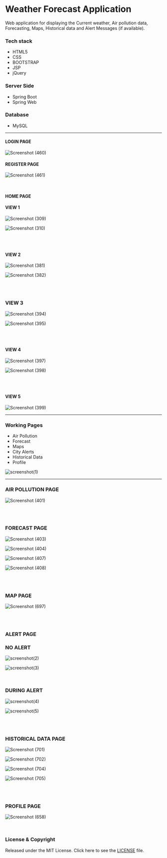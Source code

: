 # Weather Forecast Application

Web application for displaying the Current weather, Air pollution data, Forecasting, Maps, Historical data and Alert Messages (if available).  

### Tech stack

* HTML5
* CSS
* BOOTSTRAP
* JSP
* jQuery

### Server Side

* Spring Boot
* Spring Web

### Database

* MySQL

---
#### LOGIN PAGE

![Screenshot (460)](https://user-images.githubusercontent.com/59051731/90714772-08f69080-e2c6-11ea-9408-4b250badbb63.png)


#### REGISTER PAGE

![Screenshot (461)](https://user-images.githubusercontent.com/59051731/90714820-26c3f580-e2c6-11ea-9356-2be7aa29a18e.png)


<br>

#### HOME PAGE
#### VIEW 1

![Screenshot (309)](https://user-images.githubusercontent.com/59051731/93023519-2b51a480-f60d-11ea-9bf5-6c2c7d4746d9.png)

![Screenshot (310)](https://user-images.githubusercontent.com/59051731/93023540-563bf880-f60d-11ea-81ef-3729888ed060.png)


<br><br>

#### VIEW 2

![Screenshot (381)](https://user-images.githubusercontent.com/59051731/89890949-d972c480-dbf1-11ea-88ba-cd15b5168c13.png)

![Screenshot (382)](https://user-images.githubusercontent.com/59051731/89891014-f5766600-dbf1-11ea-8f61-78498d22a095.png)


<br><br>

### VIEW 3

![Screenshot (394)](https://user-images.githubusercontent.com/59051731/89891087-176fe880-dbf2-11ea-93ce-bf515584f21a.png)

![Screenshot (395)](https://user-images.githubusercontent.com/59051731/89891083-150d8e80-dbf2-11ea-8d6f-a76141c09134.png)


<br><br>

#### VIEW 4

![Screenshot (397)](https://user-images.githubusercontent.com/59051731/93023774-fc3c3280-f60e-11ea-89d3-0a52153afe43.png)

![Screenshot (398)](https://user-images.githubusercontent.com/59051731/93023789-137b2000-f60f-11ea-9623-088542f3cf15.png)


<br><br>


#### VIEW 5

![Screenshot (399)](https://user-images.githubusercontent.com/59051731/89898611-9ff48600-dbfe-11ea-9771-70e4829bc23d.png)


---


### Working Pages

* Air Pollution
* Forecast
* Maps
* City Alerts
* Historical Data
* Profile


![screenshot(1)](https://user-images.githubusercontent.com/59051731/92922543-a4a59780-f453-11ea-8f33-20f0b1dee4d5.png)


---


### AIR POLLUTION PAGE

![Screenshot (401)](https://user-images.githubusercontent.com/59051731/89891640-112e3c00-dbf3-11ea-873c-183919be1c40.png)


<br><br>

### FORECAST PAGE

![Screenshot (403)](https://user-images.githubusercontent.com/59051731/92922947-4331f880-f454-11ea-88e3-5d696997800c.png)

![Screenshot (404)](https://user-images.githubusercontent.com/59051731/93023873-b895f880-f60f-11ea-9829-50301fd92bac.png)

![Screenshot (407)](https://user-images.githubusercontent.com/59051731/93023560-75d32100-f60d-11ea-93ad-89de9ccd06a9.png)

![Screenshot (408)](https://user-images.githubusercontent.com/59051731/93023570-8b484b00-f60d-11ea-9cd3-9209f2fd967f.png)


<br><br>

### MAP PAGE

![Screenshot (697)](https://user-images.githubusercontent.com/59051731/93023578-99966700-f60d-11ea-9671-2e05d92d2555.png)



<br><br>

### ALERT PAGE


### NO ALERT

![screenshot(2)](https://user-images.githubusercontent.com/59051731/93024027-b84a2d00-f610-11ea-8b63-29c19771fbba.png)

![screenshot(3)](https://user-images.githubusercontent.com/59051731/93024029-bbddb400-f610-11ea-876d-3f41462467c6.png)


<br>

### DURING ALERT

![screenshot(4)](https://user-images.githubusercontent.com/59051731/93024030-bd0ee100-f610-11ea-9c06-3d5232aed3f9.png)

![screenshot(5)](https://user-images.githubusercontent.com/59051731/93024031-be400e00-f610-11ea-9fc0-1d3db05e4166.png)

<br><br>

### HISTORICAL DATA PAGE

![Screenshot (701)](https://user-images.githubusercontent.com/59051731/93024482-7fac5280-f614-11ea-9ac3-501eff62135c.png)

![Screenshot (702)](https://user-images.githubusercontent.com/59051731/93024484-80dd7f80-f614-11ea-9f99-a99014e2f763.png)

![Screenshot (704)](https://user-images.githubusercontent.com/59051731/93024485-820eac80-f614-11ea-931e-8f399fecc38a.png)

![Screenshot (705)](https://user-images.githubusercontent.com/59051731/93024479-7d49f880-f614-11ea-8d69-727d0acebe8f.png)

<br><br>

### PROFILE PAGE

![Screenshot (658)](https://user-images.githubusercontent.com/59051731/92921153-2ea03100-f451-11ea-914f-441d46df3f12.png)


<br>

### License & Copyright

Released under the MIT License. Click here to see the [LICENSE](LICENSE) file.



<br>


